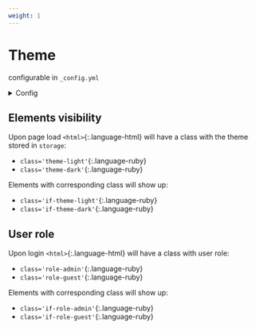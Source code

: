 ```yaml
---
weight: 1
---
```

# Theme

configurable in `_config.yml`

<details markdown="1">
  <summary>Config</summary>

```yml
css:
  theme: default
  width:
    main: 90%
    max: 100em
    mobile: 40em
  fonts:
    size: 15px
    line-height: 1.4
    main: sans-serif
    headings: serif
    code: monospace
  headings:
    color:
      dark: inherit
      light: inherit
    background:
      dark: none
      light: none
    border-bottom:
      dark: none
      light: none
  dark: hsl(0, 0%, 5%)
  light: hsl(0, 0%, 95%)
  accent: hsl(200, 100%, 40%)
  palette:
    dark:
      - lighten($dark, 10%)
      - $dark
      - $accent
      - lighten($accent, 20%)
    light:
      - darken($light, 10%)
      - $light
      - $accent
      - darken($accent, 20%)
  border-radius: none
```

</details>

## Elements visibility

Upon page load `<html>`{:.language-html} will have a class with the theme stored in `storage`:
- `class='theme-light'`{:.language-ruby}
- `class='theme-dark'`{:.language-ruby}

Elements with corresponding class will show up:
- `class='if-theme-light'`{:.language-ruby}
- `class='if-theme-dark'`{:.language-ruby}

## User role

Upon login `<html>`{:.language-html} will have a class with user role:
- `class='role-admin'`{:.language-ruby}
- `class='role-guest'`{:.language-ruby}

Elements with corresponding class will show up:
- `class='if-role-admin'`{:.language-ruby}
- `class='if-role-guest'`{:.language-ruby}
